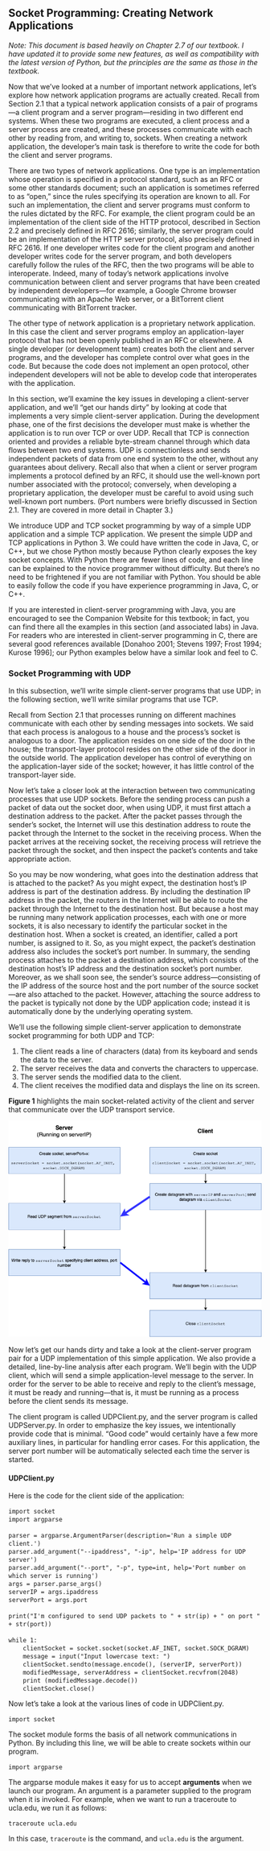 ## Socket Programming: Creating Network Applications

*Note: This document is based heavily on Chapter 2.7 of our textbook. I have updated it to provide some new features, as well as compatibility with the latest version of Python, but the principles are the same as those in the textbook.*

Now that we’ve looked at a number of important network applications, let’s explore how network application programs are actually created. Recall from Section 2.1 that a typical network application consists of a pair of programs—a client program and a server program—residing in two different end systems. When these two programs are executed, a client process and a server process are created, and these processes communicate with each other by reading from, and writing to, sockets. When creating a network application, the developer’s main task is therefore to write the code for both the client and server programs.

There are two types of network applications. One type is an implementation whose operation is specified in a protocol standard, such as an RFC or some other standards document; such an application is sometimes referred to as “open,” since the rules specifying its operation are known to all. For such an implementation, the client and server programs must conform to the rules dictated by the RFC. For example, the client program could be an implementation of the client side of the HTTP protocol, described in Section 2.2 and precisely defined in RFC 2616; similarly, the server program could be an implementation of the HTTP server protocol, also precisely defined in RFC 2616. If one developer writes code for the client program and another developer writes code for the server program, and both developers carefully follow the rules of the RFC, then the two programs will be able to interoperate. Indeed, many of today’s network applications involve communication between client and server programs that have been created by independent developers—for example, a Google Chrome browser communicating with an Apache Web server, or a BitTorrent client communicating with BitTorrent tracker.

The other type of network application is a proprietary network application. In this case the client and server programs employ an application-layer protocol that has not been openly published in an RFC or elsewhere. A single developer (or development team) creates both the client and server programs, and the developer has complete control over what goes in the code. But because the code does not implement an open protocol, other independent developers will not be able to develop code that interoperates with the application.

In this section, we’ll examine the key issues in developing a client-server application, and we’ll “get our hands dirty” by looking at code that implements a very simple client-server application. During the development phase, one of the first decisions the developer must make is whether the application is to run over TCP or over UDP. Recall that TCP is connection oriented and provides a reliable byte-stream channel through which data flows between two end systems. UDP is connectionless and sends independent packets of data from one end system to the other, without any guarantees about delivery. Recall also that when a client or server program implements a protocol defined by an RFC, it should use the well-known port number associated with the protocol; conversely, when developing a proprietary application, the developer must be careful to avoid using such well-known port numbers. (Port numbers were briefly discussed in Section 2.1. They are covered in more detail in Chapter 3.)

We introduce UDP and TCP socket programming by way of a simple UDP application and a simple TCP application. We present the simple UDP and TCP applications in Python 3. We could have written the code in Java, C, or C++, but we chose Python mostly because Python clearly exposes the key socket concepts. With Python there are fewer lines of code, and each line can be explained to the novice programmer without difficulty. But there’s no need to be frightened if you are not familiar with Python. You should be able to easily follow the code if you have experience programming in Java, C, or C++.

If you are interested in client-server programming with Java, you are encouraged to see the Companion Website for this textbook; in fact, you can find there all the examples in this section (and associated labs) in Java. For readers who are interested in client-server programming in C, there are several good references available [Donahoo 2001; Stevens 1997; Frost 1994; Kurose 1996]; our Python examples below have a similar look and feel to C.

### Socket Programming with UDP

In this subsection, we’ll write simple client-server programs that use UDP; in the following section, we’ll write similar programs that use TCP.

Recall from Section 2.1 that processes running on different machines communicate with each other by sending messages into sockets. We said that each process is analogous to a house and the process’s socket is analogous to a door. The application resides on one side of the door in the house; the transport-layer protocol resides on the other side of the door in the outside world. The application developer has control of everything on the application-layer side of the socket; however, it has little control of the transport-layer side.

Now let’s take a closer look at the interaction between two communicating processes that use UDP sockets. Before the sending process can push a packet of data out the socket door, when using UDP, it must first attach a destination address to the packet. After the packet passes through the sender’s socket, the Internet will use this destination address to route the packet through the Internet to the socket in the receiving process. When the packet arrives at the receiving socket, the receiving process will retrieve the packet through the socket, and then inspect the packet’s contents and take appropriate action.

So you may be now wondering, what goes into the destination address that is attached to the packet? As you might expect, the destination host’s IP address is part of the destination address. By including the destination IP address in the packet, the routers in the Internet will be able to route the packet through the Internet to the destination host. But because a host may be running many network application processes, each with one or more sockets, it is also necessary to identify the particular socket in the destination host. When a socket is created, an identifier, called a port number, is assigned to it. So, as you might expect, the packet’s destination address also includes the socket’s port number. In summary, the sending process attaches to the packet a destination address, which consists of the destination host’s IP address and the destination socket’s port number. Moreover, as we shall soon see, the sender’s source address—consisting of the IP address of the source host and the port number of the source socket—are also attached to the packet. However, attaching the source address to the packet is typically not done by the UDP application code; instead it is automatically done by the underlying operating system.

We’ll use the following simple client-server application to demonstrate socket programming for both UDP and TCP:

1. The client reads a line of characters (data) from its keyboard and sends the data to the server.
2. The server receives the data and converts the characters to uppercase.
3. The server sends the modified data to the client.
4. The client receives the modified data and displays the line on its screen.

**Figure 1** highlights the main socket-related activity of the client and server that communicate over the UDP transport service.

![Figure 1: The client-server application using UDP](https://github.com/maf946/Teaching/raw/master/IST%20220/Socket%20Scripts/Figure1.png)

Now let’s get our hands dirty and take a look at the client-server program pair for a UDP implementation of this simple application. We also provide a detailed, line-by-line analysis after each program. We’ll begin with the UDP client, which will send a simple application-level message to the server. In order for the server to be able to receive and reply to the client’s message, it must be ready and running—that is, it must be running as a process before the client sends its message.

The client program is called UDPClient.py, and the server program is called UDPServer.py. In order to emphasize the key issues, we intentionally provide code that is minimal. “Good code” would certainly have a few more auxiliary lines, in particular for handling error cases. For this application, the server port number will be automatically selected each time the server is started.

#### UDPClient.py

Here is the code for the client side of the application:

	import socket
	import argparse
	
	parser = argparse.ArgumentParser(description='Run a simple UDP client.')
	parser.add_argument("--ipaddress", "-ip", help='IP address for UDP server')
	parser.add_argument("--port", "-p", type=int, help='Port number on which server is running')
	args = parser.parse_args()
	serverIP = args.ipaddress
	serverPort = args.port
	
	print("I'm configured to send UDP packets to " + str(ip) + " on port " + str(port))
	
	while 1:	
		clientSocket = socket.socket(socket.AF_INET, socket.SOCK_DGRAM)		
		message = input("Input lowercase text: ")
		clientSocket.sendto(message.encode(), (serverIP, serverPort))
		modifiedMessage, serverAddress = clientSocket.recvfrom(2048)
		print (modifiedMessage.decode())
		clientSocket.close()
		
Now let’s take a look at the various lines of code in UDPClient.py.

	import socket

The socket module forms the basis of all network communications in Python. By including this line, we will be able to create sockets within our program. 

	import argparse
	
The argparse module makes it easy for us to accept **arguments** when we launch our program. An argument is a parameter supplied to the program when it is invoked. For example, when we want to run a traceroute to ucla.edu, we run it as follows:

	traceroute ucla.edu
	
In this case, `traceroute` is the command, and `ucla.edu` is the argument. 
	
	
	
